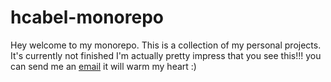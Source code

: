 
# hcabel-monorepo

Hey welcome to my monorepo. This is a collection of my personal projects.
It's currently not finished I'm actually pretty impress that you see this!!!
you can send me an [email](youtube@hugocabel.com) it will warm my heart :)